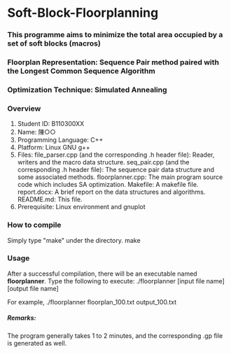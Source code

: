 ﻿# Soft-Block-Floorplanning

### This programme aims to minimize the total area occupied by a set of soft blocks (macros)
### Floorplan Representation: Sequence Pair method paired with the Longest Common Sequence Algorithm
### Optimization Technique: Simulated Annealing

### Overview
1. Student ID: B110300XX
2. Name: 陳○○
3. Programming Language: C++
4. Platform: Linux GNU g++
5. Files:
    file_parser.cpp (and the corresponding .h header file):
        Reader, writers and the macro data structure. 
    seq_pair.cpp (and the corresponding .h header file):
        The sequence pair data structure and some associated methods.
    floorplanner.cpp:
        The main program source code which includes SA optimization.
    Makefile:
        A makefile file.
    report.docx:
        A brief report on the data structures and algorithms.
    README.md:
        This file.
6. Prerequisite: Linux environment and gnuplot

### How to compile
Simply type "make" under the directory.
    make

### Usage
After a successful compilation, there will be an executable named **floorplanner**.
Type the following to execute:
    ./floorplanner [input file name] [output file name]

For example,
    ./floorplanner floorplan_100.txt output_100.txt

##### Remarks:
The program generally takes 1 to 2 minutes, and
the corresponding .gp file is generated as well.
